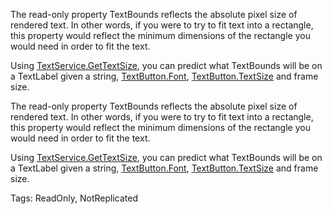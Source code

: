 The read-only property TextBounds reflects the absolute pixel size of rendered text. In other words, if you were to try to fit text into a rectangle, this property would reflect the minimum dimensions of the rectangle you would need in order to fit the text.

Using [TextService.GetTextSize](https://developer.roblox.com/api-reference/function/TextService/GetTextSize), you can predict what TextBounds will be on a TextLabel given a string, [TextButton.Font](https://developer.roblox.com/api-reference/property/TextButton/Font), [TextButton.TextSize](https://developer.roblox.com/api-reference/property/TextButton/TextSize) and frame size.
	
The read-only property TextBounds reflects the absolute pixel size of rendered text. In other words, if you were to try to fit text into a rectangle, this property would reflect the minimum dimensions of the rectangle you would need in order to fit the text.

Using [TextService.GetTextSize](https://developer.roblox.com/api-reference/function/TextService/GetTextSize), you can predict what TextBounds will be on a TextLabel given a string, [TextButton.Font](https://developer.roblox.com/api-reference/property/TextButton/Font), [TextButton.TextSize](https://developer.roblox.com/api-reference/property/TextButton/TextSize) and frame size.

Tags: ReadOnly, NotReplicated